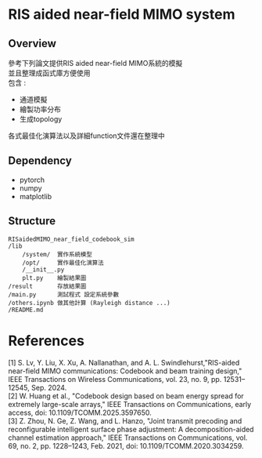# RIS aided near-field MIMO system
## Overview
參考下列論文提供RIS aided near-field MIMO系統的模擬  
並且整理成函式庫方便使用  
包含 :  
- 通道模擬
- 繪製功率分布
- 生成topology


各式最佳化演算法以及詳細function文件還在整理中
## Dependency
- pytorch
- numpy
- matplotlib
## Structure
```
RISaidedMIMO_near_field_codebook_sim
/lib     
    /system/  實作系統模型
    /opt/     實作最佳化演算法
    /__init__.py
    plt.py    繪製結果圖
/result       存放結果圖
/main.py      測試程式 設定系統參數
/others.ipynb 做其他計算 (Rayleigh distance ...)
/README.md
```
# References
[1]  S. Lv, Y. Liu, X. Xu, A. Nallanathan, and A. L. Swindlehurst,"RIS-aided near-field MIMO communications: Codebook and beam training design," IEEE Transactions on Wireless Communications, vol. 23, no. 9, pp. 12531–12545, Sep. 2024.  
[2] W. Huang et al., "Codebook design based on beam energy spread for extremely large-scale arrays," IEEE Transactions on Communications, early access, doi: 10.1109/TCOMM.2025.3597650.  
[3] Z. Zhou, N. Ge, Z. Wang, and L. Hanzo,
"Joint transmit precoding and reconfigurable intelligent surface phase adjustment: A decomposition-aided channel estimation approach,"
IEEE Transactions on Communications, vol. 69, no. 2, pp. 1228–1243, Feb. 2021, doi: 10.1109/TCOMM.2020.3034259.  